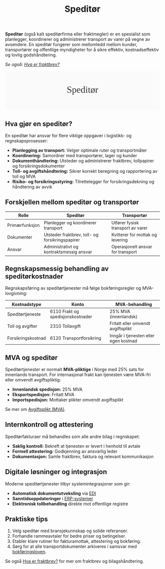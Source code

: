 ﻿---
title: "Speditør"
seoTitle: "Speditør"
meta_description: '**Speditør** (også kalt speditørfirma eller fraktmegler) er en spesialist som planlegger, koordinerer og administrerer transport av varer på vegne av avsend...'
slug: speditor
type: blog
layout: pages/single
---

**Speditør** (også kalt speditørfirma eller fraktmegler) er en spesialist som planlegger, koordinerer og administrerer transport av varer på vegne av avsendere. En speditør fungerer som mellomledd mellom kunder, transportører og offentlige myndigheter for å sikre effektiv, kostnadseffektiv og lovlig godshåndtering.

*Se også: [Hva er fraktbrev?](/blogs/regnskap/hva-er-fraktbrev "Hva er fraktbrev? Komplett Guide til Transportdokumenter og Regnskapsføring")*

![Speditør](speditor-image.svg)

## Hva gjør en speditør?

En speditør har ansvar for flere viktige oppgaver i logistikk- og regnskapsprosesser:

* **Planlegging av transport:** Velger optimale ruter og transportmåter
* **Koordinering:** Samordner med transportører, lager og kunder
* **Dokumenthåndtering:** Utsteder og administrerer fraktbrev, tollpapirer og forsikringsdokumenter
* **Toll- og avgiftshåndtering:** Sikrer korrekt beregning og rapportering av toll og MVA
* **Risiko- og forsikringsstyring:** Tilrettelegger for forsikringsdekning og håndtering av avvik

## Forskjellen mellom speditør og transportør

| Rolle          | Speditør                                      | Transportør                          |
|----------------|-----------------------------------------------|--------------------------------------|
| Primærfunksjon | Planlegger og koordinerer transport            | Utfører fysisk transport av varer    |
| Dokumenter     | Utsteder fraktbrev, toll- og forsikringspapirer | Kvitterer for mottak og levering      |
| Ansvar         | Administrativt og kontraktsmessig ansvar       | Operasjonelt ansvar for transport    |

## Regnskapsmessig behandling av speditørkostnader

Regnskapsføring av speditørtjenester må følge bokføringsregler og MVA-lovgivning:

| Kostnadstype         | Konto                          | MVA-behandling                          |
|----------------------|--------------------------------|-----------------------------------------|
| Speditørtjeneste     | 6110 Frakt og spedisjonskostnader | 25% MVA (innenlandsk)                   |
| Toll og avgifter     | 2310 Tollavgift                | Fritatt eller omvendt avgiftsplikt      |
| Forsikringskostnad   | 6120 Transportforsikring       | Inngår i tjenesten eller egen kostnad   |

## MVA og speditør

Speditørtjenester er normalt **MVA-pliktige** i Norge med 25% sats for innenlands transport. For internasjonal frakt kan tjenesten være MVA-fri eller omvendt avgiftspliktig:

* **Innenlandsk spedisjon:** 25% MVA
* **Eksportspedisjon:** Fritatt MVA
* **Importspedisjon:** Mottaker plikter omvendt avgiftsplikt

Se mer om [Avgiftsplikt (MVA)](/blogs/regnskap/hva-er-avgiftsplikt-mva "Hva er Avgiftsplikt (MVA)? Komplett Guide til Merverdiavgift i Norge").

## Internkontroll og attestering

Speditørfakturaer må behandles som alle andre bilag i regnskapet:

* **Saklig kontroll:** Bekreft at tjenesten er levert i henhold til avtale
* **Formell attestering:** Godkjenning av ansvarlig leder
* **Dokumentasjon:** Samle fraktbrev, faktura og relevant kommunikasjon

## Digitale løsninger og integrasjon

Moderne speditørtjenester tilbyr systemintegrasjoner som gir:

* **Automatisk dokumentutveksling** via [EDI](/blogs/regnskap/api-integrasjon-automatisering-regnskap "API-integrasjon og Automatisering i Regnskap")
* **Sanntidsoppdateringer** i [ERP-systemer](/blogs/regnskap/hva-er-erp-system "Hva er ERP-system? Komplett Guide til Forretningssystemer og Integrasjon")
* **Elektronisk tollbehandling** direkte mot offentlige registre

## Praktiske tips

1. Velg speditør med bransjekunnskap og solide referanser.
2. Forhandle rammeavtaler for bedre priser og betingelser.
3. Etabler klare rutiner for fakturamottak, attestering og bokføring.
4. Sørg for at alle transportdokumenter arkiveres i samsvar med [bokføringsloven](/blogs/regnskap/hva-er-bokforingsloven "Hva er Bokføringsloven? Komplett Guide til Norsk Regnskapslovgivning").

Se også [Hva er fraktbrev?](/blogs/regnskap/hva-er-fraktbrev "Hva er fraktbrev? Komplett Guide til Transportdokumenter og Regnskapsføring") for mer om fraktbrev og bilagshåndtering.









